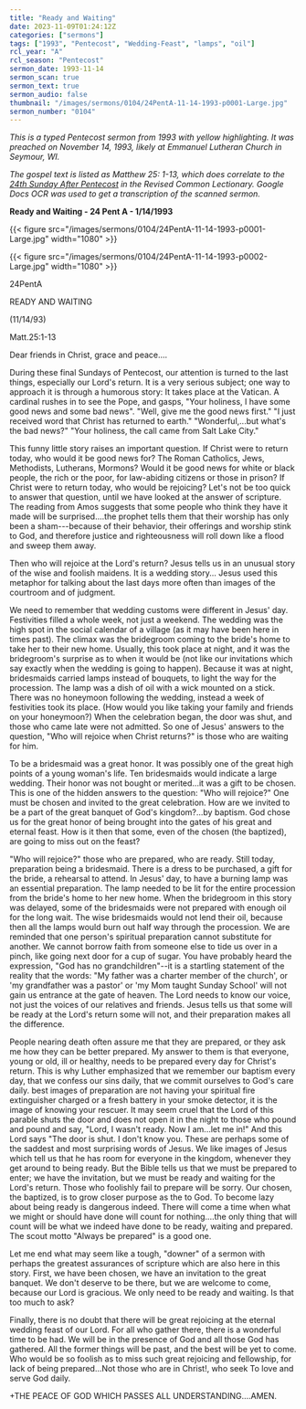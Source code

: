 ```yaml
---
title: "Ready and Waiting"
date: 2023-11-09T01:24:12Z
categories: ["sermons"]
tags: ["1993", "Pentecost", "Wedding-Feast", "lamps", "oil"]
rcl_year: "A"
rcl_season: "Pentecost"
sermon_date: 1993-11-14
sermon_scan: true
sermon_text: true
sermon_audio: false
thumbnail: "/images/sermons/0104/24PentA-11-14-1993-p0001-Large.jpg"
sermon_number: "0104"
---
```


_This is a typed Pentecost sermon from 1993 with yellow highlighting. It was preached on November 14, 1993, likely at Emmanuel Lutheran Church in Seymour, WI._

<!--more-->

_The gospel text is listed as Matthew 25: 1-13, which does correlate to the [24th Sunday After Pentecost](https://lectionary.library.vanderbilt.edu/texts.php?id=168) in the Revised Common Lectionary. Google Docs OCR was used to get a transcription of the scanned sermon._

**Ready and Waiting - 24 Pent A - 1/14/1993**

{{< figure src="/images/sermons/0104/24PentA-11-14-1993-p0001-Large.jpg" width="1080" >}}

{{< figure src="/images/sermons/0104/24PentA-11-14-1993-p0002-Large.jpg" width="1080" >}}

24PentA

READY AND WAITING 

(11/14/93)

Matt.25:1-13

Dear friends in Christ, grace and peace....


During these final Sundays of Pentecost, our attention is turned to the last things, especially our Lord's return. It is a very serious subject; one way to approach it is through a humorous story: It takes place at the Vatican. A cardinal rushes in to see the Pope, and gasps, "Your holiness, I have some good news and some bad news". "Well, give me the good news first." "I just received word that Christ has returned to earth." "Wonderful,...but what's the bad news?" "Your holiness, the call came from Salt Lake City."

This funny little story raises an important question. If Christ were to return today, who would it be good news for? The Roman Catholics, Jews, Methodists, Lutherans, Mormons? Would it be good news for white or black people, the rich or the poor, for law-abiding citizens or those in prison? If Christ were to return today, who would be rejoicing? Let's not be too quick to answer that question, until we have looked at the answer of scripture. The reading from Amos suggests that some people who think they have it made will be surprised....the prophet tells them that their worship has only been a sham---because of their behavior, their offerings and worship stink to God, and therefore justice and righteousness will roll down like a flood and sweep them away.

Then who will rejoice at the Lord's return? Jesus tells us in an unusual story of the wise and foolish maidens. It is a wedding story... Jesus used this metaphor for talking about the last days more often than images of the courtroom and of judgment.

We need to remember that wedding customs were different in Jesus' day. Festivities filled a whole week, not just a weekend. The wedding was the high spot in the social calendar of a village (as it may have been here in times past). The climax was the bridegroom coming to the bride's home to take her to their new home. Usually, this took place at night, and it was the bridegroom's surprise as to when it would be (not like our invitations which say exactly when the wedding is going to happen). Because it was at night, bridesmaids carried lamps instead of bouquets, to light the way for the procession. The lamp was a dish of oil with a wick mounted on a stick. There was no honeymoon following the wedding, instead a week of festivities took its place. (How would you like taking your family and friends on your honeymoon?) When the celebration began, the door was shut, and those who came late were not admitted. So one of Jesus' answers to the question, "Who will rejoice when Christ returns?" is those who are waiting for him.

To be a bridesmaid was a great honor. It was possibly one of the great high points of a young woman's life. Ten bridesmaids would indicate a large wedding. Their honor was not bought or merited...it was a gift to be chosen. This is one of the hidden answers to the question: "Who will rejoice?" One must be chosen and invited to the great celebration. How are we invited to be a part of the great banquet of God's kingdom?...by baptism. God chose us for the great honor of being brought into the gates of his great and eternal feast. How is it then that some, even of the chosen (the baptized), are going to miss out on the feast?

"Who will rejoice?" those who are prepared, who are ready. Still today, preparation being a bridesmaid. There is a dress to be purchased, a gift for the bride, a rehearsal to attend. In Jesus' day, to have a burning lamp was an essential preparation. The lamp needed to be lit for the entire procession from the bride's home to her new home. When the bridegroom in this story was delayed, some of the bridesmaids were not prepared with enough oil for the long wait. The wise bridesmaids would not lend their oil, because then all the lamps would burn out half way through the procession. We are reminded that one person's spiritual preparation cannot substitute for another. We cannot borrow faith from someone else to tide us over in a pinch, like going next door for a cup of sugar. You have probably heard the expression, "God has no grandchildren"--it is a startling statement of the reality that the words: "My father was a charter member of the church', or 'my grandfather was a pastor' or 'my Mom taught Sunday School' will not gain us entrance at the gate of heaven. The Lord needs to know our voice, not just the voices of our relatives and friends. Jesus tells us that some will be ready at the Lord's return some will not, and their preparation makes all the difference.

People nearing death often assure me that they are prepared, or they ask me how they can be better prepared. My answer to them is that everyone, young or old, ill or healthy, needs to be prepared every day for Christ's return. This is why Luther emphasized that we remember our baptism every day, that we confess our sins daily, that we commit ourselves to God's care daily. best images of preparation are not having your spiritual fire extinguisher charged or a fresh battery in your smoke detector, it is the image of knowing your rescuer. It may seem cruel that the Lord of this parable shuts the door and does not open it in the night to those who pound and pound and say, "Lord, I wasn't ready. Now I am...let me in!" And this Lord says "The door is shut. I don't know you. These are perhaps some of the saddest and most surprising words of Jesus. We like images of Jesus which tell us that he has room for everyone in the kingdom, whenever they get around to being ready. But the Bible tells us that we must be prepared to enter; we have the invitation, but we must be ready and waiting for the Lord's return. Those who foolishly fail to prepare will be sorry. Our chosen, the baptized, is to grow closer purpose as the to God. To become lazy about being ready is dangerous indeed. There will come a time when what we might or should have done will count for nothing....the only thing that will count will be what we indeed have done to be ready, waiting and prepared. The scout motto "Always be prepared" is a good one.

Let me end what may seem like a tough, "downer" of a sermon with perhaps the greatest assurances of scripture which are also here in this story. First, we have been chosen, we have an invitation to the great banquet. We don't deserve to be there, but we are welcome to come, because our Lord is gracious. We only need to be ready and waiting. Is that too much to ask?

Finally, there is no doubt that there will be great rejoicing at the eternal wedding feast of our Lord. For all who gather there, there is a wonderful time to be had. We will be in the presence of God and all those God has gathered. All the former things will be past, and the best will be yet to come. Who would be so foolish as to miss such great rejoicing and fellowship, for lack of being prepared...Not those who are in Christ!, who seek To love and serve God daily.

+THE PEACE OF GOD WHICH PASSES ALL UNDERSTANDING....AMEN.


